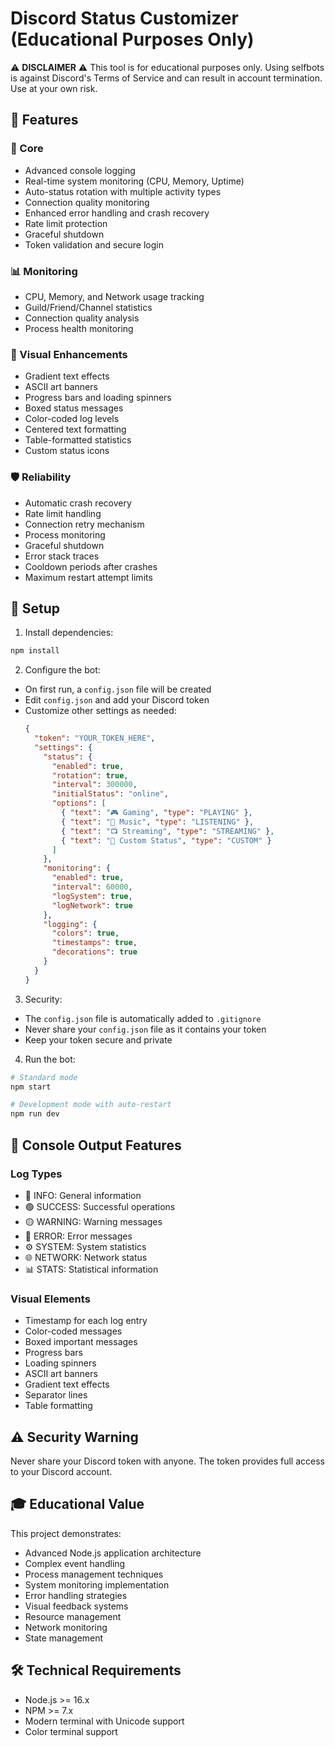 # Discord Status Customizer (Educational Purposes Only)

⚠️ **DISCLAIMER** ⚠️
This tool is for educational purposes only. Using selfbots is against Discord's Terms of Service and can result in account termination. Use at your own risk.

## 🌟 Features

### 🔄 Core
- Advanced console logging
- Real-time system monitoring (CPU, Memory, Uptime)
- Auto-status rotation with multiple activity types
- Connection quality monitoring
- Enhanced error handling and crash recovery
- Rate limit protection
- Graceful shutdown
- Token validation and secure login

### 📊 Monitoring
- CPU, Memory, and Network usage tracking
- Guild/Friend/Channel statistics
- Connection quality analysis
- Process health monitoring

### 🎨 Visual Enhancements
- Gradient text effects
- ASCII art banners
- Progress bars and loading spinners
- Boxed status messages
- Color-coded log levels
- Centered text formatting
- Table-formatted statistics
- Custom status icons

### 🛡️ Reliability
- Automatic crash recovery
- Rate limit handling
- Connection retry mechanism
- Process monitoring
- Graceful shutdown
- Error stack traces
- Cooldown periods after crashes
- Maximum restart attempt limits

## 🚀 Setup

1. Install dependencies:
```bash
npm install
```

2. Configure the bot:
- On first run, a `config.json` file will be created
- Edit `config.json` and add your Discord token
- Customize other settings as needed:
  ```json
  {
    "token": "YOUR_TOKEN_HERE",
    "settings": {
      "status": {
        "enabled": true,
        "rotation": true,
        "interval": 300000,
        "initialStatus": "online",
        "options": [
          { "text": "🎮 Gaming", "type": "PLAYING" },
          { "text": "🎵 Music", "type": "LISTENING" },
          { "text": "📺 Streaming", "type": "STREAMING" },
          { "text": "🎯 Custom Status", "type": "CUSTOM" }
        ]
      },
      "monitoring": {
        "enabled": true,
        "interval": 60000,
        "logSystem": true,
        "logNetwork": true
      },
      "logging": {
        "colors": true,
        "timestamps": true,
        "decorations": true
      }
    }
  }
  ```

3. Security:
- The `config.json` file is automatically added to `.gitignore`
- Never share your `config.json` file as it contains your token
- Keep your token secure and private

4. Run the bot:
```bash
# Standard mode
npm start

# Development mode with auto-restart
npm run dev
```

## 🎯 Console Output Features

### Log Types
- 🔵 INFO: General information
- 🟢 SUCCESS: Successful operations
- 🟡 WARNING: Warning messages
- 🔴 ERROR: Error messages
- ⚙️ SYSTEM: System statistics
- 🌐 NETWORK: Network status
- 📊 STATS: Statistical information

### Visual Elements
- Timestamp for each log entry
- Color-coded messages
- Boxed important messages
- Progress bars
- Loading spinners
- ASCII art banners
- Gradient text effects
- Separator lines
- Table formatting

## ⚠️ Security Warning
Never share your Discord token with anyone. The token provides full access to your Discord account.

## 🎓 Educational Value
This project demonstrates:
- Advanced Node.js application architecture
- Complex event handling
- Process management techniques
- System monitoring implementation
- Error handling strategies
- Visual feedback systems
- Resource management
- Network monitoring
- State management

## 🛠️ Technical Requirements
- Node.js >= 16.x
- NPM >= 7.x
- Modern terminal with Unicode support
- Color terminal support
